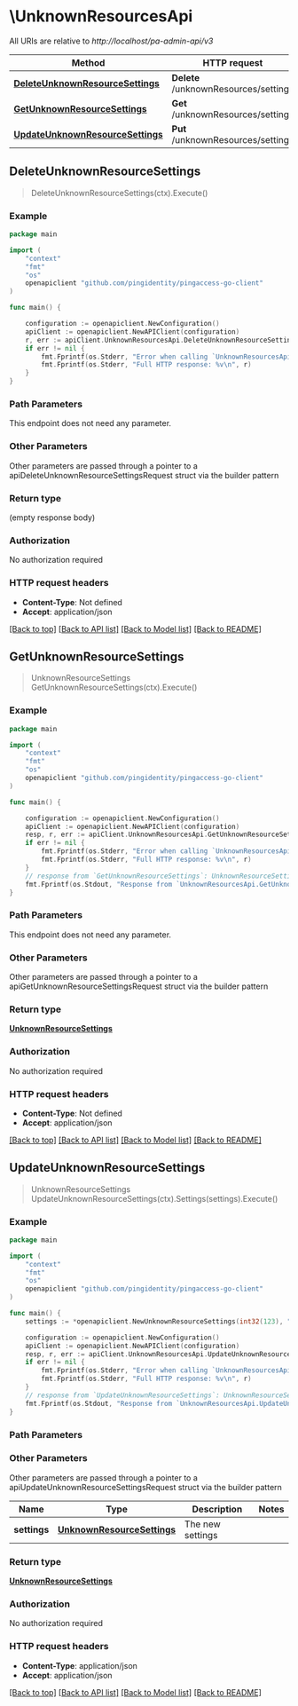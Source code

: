 # \UnknownResourcesApi

All URIs are relative to *http://localhost/pa-admin-api/v3*

Method | HTTP request | Description
------------- | ------------- | -------------
[**DeleteUnknownResourceSettings**](UnknownResourcesApi.md#DeleteUnknownResourceSettings) | **Delete** /unknownResources/settings | 
[**GetUnknownResourceSettings**](UnknownResourcesApi.md#GetUnknownResourceSettings) | **Get** /unknownResources/settings | 
[**UpdateUnknownResourceSettings**](UnknownResourcesApi.md#UpdateUnknownResourceSettings) | **Put** /unknownResources/settings | 



## DeleteUnknownResourceSettings

> DeleteUnknownResourceSettings(ctx).Execute()





### Example

```go
package main

import (
    "context"
    "fmt"
    "os"
    openapiclient "github.com/pingidentity/pingaccess-go-client"
)

func main() {

    configuration := openapiclient.NewConfiguration()
    apiClient := openapiclient.NewAPIClient(configuration)
    r, err := apiClient.UnknownResourcesApi.DeleteUnknownResourceSettings(context.Background()).Execute()
    if err != nil {
        fmt.Fprintf(os.Stderr, "Error when calling `UnknownResourcesApi.DeleteUnknownResourceSettings``: %v\n", err)
        fmt.Fprintf(os.Stderr, "Full HTTP response: %v\n", r)
    }
}
```

### Path Parameters

This endpoint does not need any parameter.

### Other Parameters

Other parameters are passed through a pointer to a apiDeleteUnknownResourceSettingsRequest struct via the builder pattern


### Return type

 (empty response body)

### Authorization

No authorization required

### HTTP request headers

- **Content-Type**: Not defined
- **Accept**: application/json

[[Back to top]](#) [[Back to API list]](../README.md#documentation-for-api-endpoints)
[[Back to Model list]](../README.md#documentation-for-models)
[[Back to README]](../README.md)


## GetUnknownResourceSettings

> UnknownResourceSettings GetUnknownResourceSettings(ctx).Execute()





### Example

```go
package main

import (
    "context"
    "fmt"
    "os"
    openapiclient "github.com/pingidentity/pingaccess-go-client"
)

func main() {

    configuration := openapiclient.NewConfiguration()
    apiClient := openapiclient.NewAPIClient(configuration)
    resp, r, err := apiClient.UnknownResourcesApi.GetUnknownResourceSettings(context.Background()).Execute()
    if err != nil {
        fmt.Fprintf(os.Stderr, "Error when calling `UnknownResourcesApi.GetUnknownResourceSettings``: %v\n", err)
        fmt.Fprintf(os.Stderr, "Full HTTP response: %v\n", r)
    }
    // response from `GetUnknownResourceSettings`: UnknownResourceSettings
    fmt.Fprintf(os.Stdout, "Response from `UnknownResourcesApi.GetUnknownResourceSettings`: %v\n", resp)
}
```

### Path Parameters

This endpoint does not need any parameter.

### Other Parameters

Other parameters are passed through a pointer to a apiGetUnknownResourceSettingsRequest struct via the builder pattern


### Return type

[**UnknownResourceSettings**](UnknownResourceSettings.md)

### Authorization

No authorization required

### HTTP request headers

- **Content-Type**: Not defined
- **Accept**: application/json

[[Back to top]](#) [[Back to API list]](../README.md#documentation-for-api-endpoints)
[[Back to Model list]](../README.md#documentation-for-models)
[[Back to README]](../README.md)


## UpdateUnknownResourceSettings

> UnknownResourceSettings UpdateUnknownResourceSettings(ctx).Settings(settings).Execute()





### Example

```go
package main

import (
    "context"
    "fmt"
    "os"
    openapiclient "github.com/pingidentity/pingaccess-go-client"
)

func main() {
    settings := *openapiclient.NewUnknownResourceSettings(int32(123), "ErrorTemplateFile_example", openapiclient.ContentType("JSON"), openapiclient.UnknownResourceMode("DENY"), int32(123)) // UnknownResourceSettings | The new settings

    configuration := openapiclient.NewConfiguration()
    apiClient := openapiclient.NewAPIClient(configuration)
    resp, r, err := apiClient.UnknownResourcesApi.UpdateUnknownResourceSettings(context.Background()).Settings(settings).Execute()
    if err != nil {
        fmt.Fprintf(os.Stderr, "Error when calling `UnknownResourcesApi.UpdateUnknownResourceSettings``: %v\n", err)
        fmt.Fprintf(os.Stderr, "Full HTTP response: %v\n", r)
    }
    // response from `UpdateUnknownResourceSettings`: UnknownResourceSettings
    fmt.Fprintf(os.Stdout, "Response from `UnknownResourcesApi.UpdateUnknownResourceSettings`: %v\n", resp)
}
```

### Path Parameters



### Other Parameters

Other parameters are passed through a pointer to a apiUpdateUnknownResourceSettingsRequest struct via the builder pattern


Name | Type | Description  | Notes
------------- | ------------- | ------------- | -------------
 **settings** | [**UnknownResourceSettings**](UnknownResourceSettings.md) | The new settings | 

### Return type

[**UnknownResourceSettings**](UnknownResourceSettings.md)

### Authorization

No authorization required

### HTTP request headers

- **Content-Type**: application/json
- **Accept**: application/json

[[Back to top]](#) [[Back to API list]](../README.md#documentation-for-api-endpoints)
[[Back to Model list]](../README.md#documentation-for-models)
[[Back to README]](../README.md)

